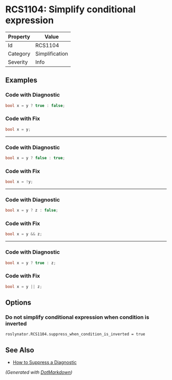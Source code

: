 # RCS1104: Simplify conditional expression

| Property | Value          |
| -------- | -------------- |
| Id       | RCS1104        |
| Category | Simplification |
| Severity | Info           |

## Examples

### Code with Diagnostic

```csharp
bool x = y ? true : false;
```

### Code with Fix

```csharp
bool x = y;
```

- - -

### Code with Diagnostic

```csharp
bool x = y ? false : true;
```

### Code with Fix

```csharp
bool x = !y;
```

- - -

### Code with Diagnostic

```csharp
bool x = y ? z : false;
```

### Code with Fix

```csharp
bool x = y && z;
```

- - -

### Code with Diagnostic

```csharp
bool x = y ? true : z;
```

### Code with Fix

```csharp
bool x = y || z;
```

## Options

### Do not simplify conditional expression when condition is inverted

```editorconfig
roslynator.RCS1104.suppress_when_condition_is_inverted = true
```

## See Also

* [How to Suppress a Diagnostic](../HowToConfigureAnalyzers.md#how-to-suppress-a-diagnostic)


*\(Generated with [DotMarkdown](http://github.com/JosefPihrt/DotMarkdown)\)*